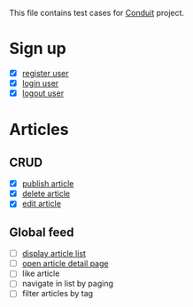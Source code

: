 
This file contains test cases for [Conduit](https://demo.realworld.io/) project.

# Sign up

* [x] [register user](register_user.md)
* [x] [login user](login_user.md)
* [x] [logout user](logout_user.md)

# Articles

## CRUD

* [x] [publish article](articles/crud/publish_article.md)
* [x] [delete article](articles/crud/delete_article.md)
* [x] [edit article](articles/crud/edit_article.md)

## Global feed
* [ ] [display article list](global_feed/display_article_list.md)
* [ ] [open article detail page](global_feed/open_article_detail_page.md)
* [ ] like article
* [ ] navigate in list by paging
* [ ] filter articles by tag